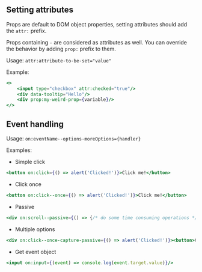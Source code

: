 ## Setting attributes

Props are default to DOM object properties, setting attributes should add the `attr:` prefix.

Props containing `-` are considered as attributes as well. You can override the behavior by adding `prop:` prefix to them.

Usage: `attr:attribute-to-be-set="value"`

Example:
```jsx
<>
	<input type="checkbox" attr:checked="true"/>
	<div data-tooltip="Hello"/>
	<div prop:my-weird-prop={variable}/>
</>
```

## Event handling

Usage: `on:eventName--options-moreOptions={handler}`

Examples:

- Simple click
```jsx
<button on:click={() => alert('Clicked!')}>Click me!</button>
```

- Click once
```jsx
<button on:click--once={() => alert('Clicked!')}>Click me!</button>
```

- Passive
```jsx
<div on:scroll--passive={() => {/* do some time consuming operations */}}>{loooooongContent}</div>
```

- Multiple options
```jsx
<div on:click--once-capture-passive={() => alert('Clicked!')}><button>Click me!</button></div>
```

- Get event object
```jsx
<input on:input={(event) => console.log(event.target.value)}/>
```
